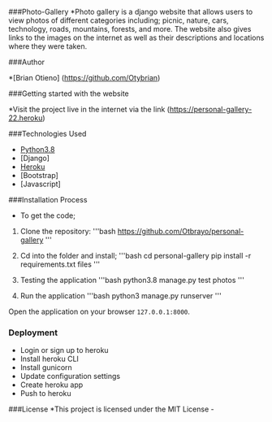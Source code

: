 ###Photo-Gallery
*Photo gallery is a django website that allows users to  view photos of different categories including; picnic, nature, cars, technology, roads, mountains, forests, and more. The website also gives links to the images on the internet as well as their descriptions and locations where they were taken. 

###Author

*[Brian Otieno] (https://github.com/Otybrian) 

###Getting started with the website

*Visit the project live in the internet via the link (https://personal-gallery-22.heroku)

###Technologies Used

* [Python3.8](https://www.python.org/)
* [Django]
* [Heroku](https://heroku.com)
* [Bootstrap]
* [Javascript]

###Installation Process

* To get the code;
1. Clone the repository:
'''bash
https://github.com/Otbrayo/personal-gallery
'''

2. Cd into the folder and install;
'''bash
cd personal-gallery
pip install -r requirements.txt files
'''

3. Testing the application
'''bash
 python3.8 manage.py test photos
 '''

4. Run the application
'''bash
python3 manage.py runserver
'''

 Open the application on your browser `127.0.0.1:8000`.

 ### Deployment
 * Login or sign up to heroku
 * Install heroku CLI
 * Install gunicorn
 * Update configuration settings
 * Create heroku app
 * Push to heroku

 ###License
 *This project is licensed under the MIT License - 